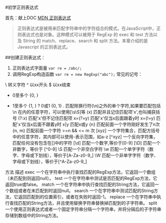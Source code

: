 #初学正则表达式

首先：献上DOC [MDN 正则表达式](https://developer.mozilla.org/zh-CN/docs/Web/JavaScript/Guide/Regular_Expressions)

>正则表达式是被用来匹配字符串中的字符组合的模式。在JavaScript中，正则表达式也是对象。这种模式可以被用于 RegExp 的 exec 和 test 方法以及 String 的 match、replace、search 和 split 方法。本章介绍的是 Javascript 的正则表达式。

##创建正则表达式：
1. 正则表达式字面量
	`var re = /abc/;`
2. 调用RegExp构造函数
	`var re = new RegExp("abc");`
常见的记号：

\	转义字符
^	以xx开头
$ 	以xx结束
*	0至多个 {0, }
+	1至多个 {1, }
?	0或1 {0, 1}
. 	匹配除换行符(\n)之外的单个字符,如果要匹配包括 \n 在内的任意字符，可以使用[\s\S]等
(x) 	匹配并且记住匹配项'x',也叫捕获括号
(?:x)	匹配'x'但不记住匹配项
x=(?=y)	匹配'x'仅当x后面跟着y时
x=(!=y)	匹配'x'仅当x后面不跟着y时
x|y 	匹配x或y
{n} 	匹配前面一个字符刚好发生了n次
{n, m} 	匹配前面一个字符 >=n && <= m 次
[xyz] 	一个字符集合，匹配方括号中的任意字符，其内部可以使用-表示范围，如a-z
[^xyz] 	一个反向字符集，匹配任何没有包含在[]中的字符
[\d] 	匹配一个数字,等价于[0-9]
[\D] 	匹配一个非数字，等价于 [^0-9]
\S		匹配一个非空白字符
\w		匹配一个单字字符（数字、字母或下划线），等价于[A-Za-z0-9_]
\W		匹配一个非单字字符（数字、字母或下划线），等价于[^A-Za-z0-9_]
>
方法	描述
exec	一个在字符串中执行查找匹配的RegExp方法，它返回一个数组（未匹配到则返回null）。
test	一个在字符串中测试是否匹配的RegExp方法，它返回true或false。
match	一个在字符串中执行查找匹配的String方法，它返回一个数组或者在未匹配到时返回null。
search	一个在字符串中测试匹配的String方法，它返回匹配到的位置索引，或者在失败时返回-1。
replace	一个在字符串中执行查找匹配的String方法，并且使用替换字符串替换掉匹配到的子字符串。
split	一个使用正则表达式或者一个固定字符串分隔一个字符串，并将分隔后的子字符串存储到数组中的String方法。


